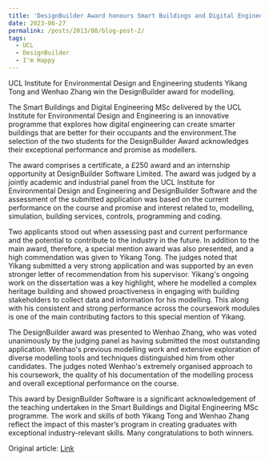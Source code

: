 ```yaml
---
title: 'DesignBuilder Award honours Smart Buildings and Digital Engineering MSc students'
date: 2023-06-27
permalink: /posts/2013/08/blog-post-2/
tags:
  - UCL
  - DesignBuilder
  - I'm Happy
---
```


UCL Institute for Environmental Design and Engineering students Yikang Tong and Wenhao Zhang win the DesignBuilder award for modelling.

The Smart Buildings and Digital Engineering MSc delivered by the UCL Institute for Environmental Design and Engineering is an innovative programme that explores how digital engineering can create smarter buildings that are better for their occupants and the environment.The selection of the two students for the DesignBuilder Award acknowledges their exceptional performance and promise as modellers.

The award comprises a certificate, a £250 award and an internship opportunity at DesignBuilder Software Limited. The award was judged by a jointly academic and industrial panel from the UCL Institute for Environmental Design and Engineering and DesignBuilder Software and the assessment of the submitted application was based on the current performance on the course and promise and interest related to, modelling, simulation, building services, controls, programming and coding.

Two applicants stood out when assessing past and current performance and the potential to contribute to the industry in the future. In addition to the main award, therefore, a special mention award was also presented, and a high commendation was given to Yikang Tong. The judges noted that Yikang submitted a very strong application and was supported by an even stronger letter of recommendation from his supervisor. Yikang's ongoing work on the dissertation was a key highlight, where he modelled a complex heritage building and showed proactiveness in engaging with building stakeholders to collect data and information for his modelling. This along with his consistent and strong performance across the coursework modules is one of the main contributing factors to this special mention of Yikang.

The DesignBuilder award was presented to Wenhao Zhang, who was voted unanimously by the judging panel as having submitted the most outstanding application. Wenhao's previous modelling work and extensive exploration of diverse modelling tools and techniques distinguished him from other candidates. The judges noted Wenhao's extremely organised approach to his coursework, the quality of his documentation of the modelling process and overall exceptional performance on the course.

This award by DesignBuilder Software is a significant acknowledgement of the teaching undertaken in the Smart Buildings and Digital Engineering MSc programme. The work and skills of both Yikang Tong and Wenhao Zhang reflect the impact of this master’s program in creating graduates with exceptional industry-relevant skills. Many congratulations to both winners. 

Original article: [Link](https://www.ucl.ac.uk/bartlett/environmental-design/news/2023/jun/designbuilder-award-honours-smart-buildings-and-digital-engineering-msc-students)
